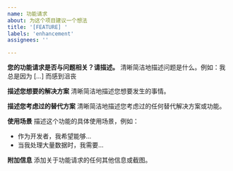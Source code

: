 ```yaml
---
name: 功能请求
about: 为这个项目建议一个想法
title: '[FEATURE] '
labels: 'enhancement'
assignees: ''

---
```


**您的功能请求是否与问题相关？请描述。**
清晰简洁地描述问题是什么。例如：我总是因为 [...] 而感到沮丧

**描述您想要的解决方案**
清晰简洁地描述您想要发生的事情。

**描述您考虑过的替代方案**
清晰简洁地描述您考虑过的任何替代解决方案或功能。

**使用场景**
描述这个功能的具体使用场景，例如：
- 作为开发者，我希望能够...
- 当我处理大量数据时，我需要...

**附加信息**
添加关于功能请求的任何其他信息或截图。
